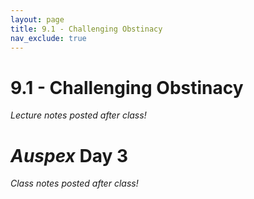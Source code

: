 ```yaml
---
layout: page
title: 9.1 - Challenging Obstinacy
nav_exclude: true
---
```


# 9.1 - Challenging Obstinacy

*Lecture notes posted after class!*

# *Auspex* Day 3

*Class notes posted after class!*